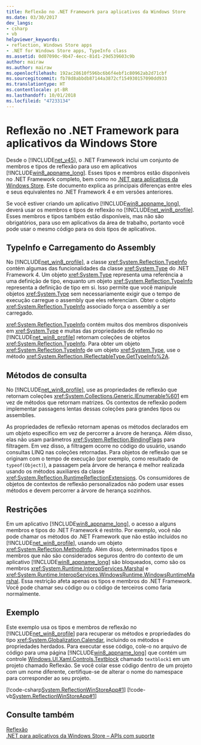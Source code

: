 ```yaml
---
title: Reflexão no .NET Framework para aplicativos da Windows Store
ms.date: 03/30/2017
dev_langs:
- csharp
- vb
helpviewer_keywords:
- reflection, Windows Store apps
- .NET for Windows Store apps, TypeInfo class
ms.assetid: 0d07090c-9b47-4ecc-81d1-29d539603c9b
author: mairaw
ms.author: mairaw
ms.openlocfilehash: 192ac28610f596bc6b6f4ebf1c80962ab2d71cbf
ms.sourcegitcommit: fb78d8abbdb87144a3872cf154930157090dd933
ms.translationtype: HT
ms.contentlocale: pt-BR
ms.lasthandoff: 10/01/2018
ms.locfileid: "47233134"
---
```

# <a name="reflection-in-the-net-framework-for-windows-store-apps"></a>Reflexão no .NET Framework para aplicativos da Windows Store
Desde o [!INCLUDE[net_v45](../../../includes/net-v45-md.md)], o .NET Framework inclui um conjunto de membros e tipos de reflexão para uso em aplicativos [!INCLUDE[win8_appname_long](../../../includes/win8-appname-long-md.md)]. Esses tipos e membros estão disponíveis no .NET Framework completo, bem como no [.NET para aplicativos da Windows Store](https://go.microsoft.com/fwlink/?LinkID=225700). Este documento explica as principais diferenças entre eles e seus equivalentes no .NET Framework 4 e em versões anteriores.  
  
 Se você estiver criando um aplicativo [!INCLUDE[win8_appname_long](../../../includes/win8-appname-long-md.md)], deverá usar os membros e tipos de reflexão no [!INCLUDE[net_win8_profile](../../../includes/net-win8-profile-md.md)]. Esses membros e tipos também estão disponíveis, mas não são obrigatórios, para uso em aplicativos da área de trabalho, portanto você pode usar o mesmo código para os dois tipos de aplicativos.  
  
## <a name="typeinfo-and-assembly-loading"></a>TypeInfo e Carregamento do Assembly  
 No [!INCLUDE[net_win8_profile](../../../includes/net-win8-profile-md.md)], a classe <xref:System.Reflection.TypeInfo> contém algumas das funcionalidades da classe <xref:System.Type> do .NET Framework 4. Um objeto <xref:System.Type> representa uma referência a uma definição de tipo, enquanto um objeto <xref:System.Reflection.TypeInfo> representa a definição de tipo em si. Isso permite que você manipule objetos <xref:System.Type> sem necessariamente exigir que o tempo de execução carregue o assembly que eles referenciam. Obter o objeto <xref:System.Reflection.TypeInfo> associado força o assembly a ser carregado.  
  
 <xref:System.Reflection.TypeInfo> contém muitos dos membros disponíveis em <xref:System.Type> e muitas das propriedades de reflexão no [!INCLUDE[net_win8_profile](../../../includes/net-win8-profile-md.md)] retornam coleções de objetos <xref:System.Reflection.TypeInfo>. Para obter um objeto <xref:System.Reflection.TypeInfo> de um objeto <xref:System.Type>, use o método <xref:System.Reflection.IReflectableType.GetTypeInfo%2A>.  
  
## <a name="query-methods"></a>Métodos de consulta  
 No [!INCLUDE[net_win8_profile](../../../includes/net-win8-profile-md.md)], use as propriedades de reflexão que retornam coleções <xref:System.Collections.Generic.IEnumerable%601> em vez de métodos que retornam matrizes. Os contextos de reflexão podem implementar passagens lentas dessas coleções para grandes tipos ou assemblies.  
  
 As propriedades de reflexão retornam apenas os métodos declarados em um objeto específico em vez de percorrer a árvore de herança. Além disso, elas não usam parâmetros <xref:System.Reflection.BindingFlags> para filtragem. Em vez disso, a filtragem ocorre no código do usuário, usando consultas LINQ nas coleções retornadas. Para objetos de reflexão que se originam com o tempo de execução (por exemplo, como resultado de `typeof(Object)`), a passagem pela árvore de herança é melhor realizada usando os métodos auxiliares da classe <xref:System.Reflection.RuntimeReflectionExtensions>. Os consumidores de objetos de contextos de reflexão personalizados não podem usar esses métodos e devem percorrer a árvore de herança sozinhos.  
  
## <a name="restrictions"></a>Restrições  
 Em um aplicativo [!INCLUDE[win8_appname_long](../../../includes/win8-appname-long-md.md)], o acesso a alguns membros e tipos do .NET Framework é restrito. Por exemplo, você não pode chamar os métodos do .NET Framework que não estão incluídos no [!INCLUDE[net_win8_profile](../../../includes/net-win8-profile-md.md)], usando um objeto <xref:System.Reflection.MethodInfo>. Além disso, determinados tipos e membros que não são considerados seguros dentro do contexto de um aplicativo [!INCLUDE[win8_appname_long](../../../includes/win8-appname-long-md.md)] são bloqueados, como são os membros <xref:System.Runtime.InteropServices.Marshal> e <xref:System.Runtime.InteropServices.WindowsRuntime.WindowsRuntimeMarshal>. Essa restrição afeta apenas os tipos e membros do .NET Framework. Você pode chamar seu código ou o código de terceiros como faria normalmente.  
  
## <a name="example"></a>Exemplo  
 Este exemplo usa os tipos e membros de reflexão no [!INCLUDE[net_win8_profile](../../../includes/net-win8-profile-md.md)] para recuperar os métodos e propriedades do tipo <xref:System.Globalization.Calendar>, incluindo os métodos e propriedades herdados. Para executar esse código, cole-o no arquivo de código para uma página [!INCLUDE[win8_appname_long](../../../includes/win8-appname-long-md.md)] que contém um controle [Windows.UI.Xaml.Controls.Textblock](https://msdn.microsoft.com/library/windows/apps/windows.ui.xaml.controls.textblock.aspx) chamado `textblock1` em um projeto chamado Reflexão. Se você colar esse código dentro de um projeto com um nome diferente, certifique-se de alterar o nome do namespace para corresponder ao seu projeto.  
  
 [!code-csharp[System.ReflectionWinStoreApp#1](../../../samples/snippets/csharp/VS_Snippets_CLR_System/system.reflectionwinstoreapp/cs/mainpage.xaml.cs#1)]
 [!code-vb[System.ReflectionWinStoreApp#1](../../../samples/snippets/visualbasic/VS_Snippets_CLR_System/system.reflectionwinstoreapp/vb/mainpage.xaml.vb#1)]  
  
## <a name="see-also"></a>Consulte também  
 [Reflexão](../../../docs/framework/reflection-and-codedom/reflection.md)  
 [.NET para aplicativos da Windows Store – APIs com suporte](https://go.microsoft.com/fwlink/?LinkID=225700)
